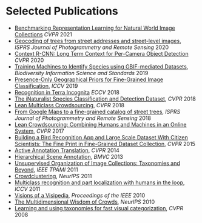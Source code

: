 # Selected Publications

* [Benchmarking Representation Learning for Natural World Image Collections](https://arxiv.org/abs/2103.16483) *CVPR* 2021 
* [Geocoding of trees from street addresses and street-level images](https://www.sciencedirect.com/science/article/abs/pii/S0924271620300356), *ISPRS Journal of Photogrammetry and Remote Sensing* 2020
* [Context R-CNN: Long Term Context for Per-Camera Object Detection](https://openaccess.thecvf.com/content_CVPR_2020/html/Beery_Context_R-CNN_Long_Term_Temporal_Context_for_Per-Camera_Object_Detection_CVPR_2020_paper.html) *CVPR* 2020
* [Training Machines to Identify Species using GBIF-mediated Datasets](https://search.proquest.com/openview/b76dcece5bff4f7886b64c4056deb051/1?pq-origsite=gscholar&cbl=2049297), *Biodiversity Information Science and Standards* 2019
* [Presence-Only Geographical Priors for Fine-Grained Image Classification](https://openaccess.thecvf.com/content_ICCV_2019/html/Aodha_Presence-Only_Geographical_Priors_for_Fine-Grained_Image_Classification_ICCV_2019_paper.html), *ICCV* 2019
* [Recognition in Terra Incognita](https://openaccess.thecvf.com/content_ECCV_2018/html/Beery_Recognition_in_Terra_ECCV_2018_paper.html) *ECCV* 2018
* [The iNaturalist Species Classification and Detection Dataset](https://openaccess.thecvf.com/content_cvpr_2018/html/Van_Horn_The_INaturalist_Species_CVPR_2018_paper.html), *CVPR* 2018
* [Lean Multiclass Crowdsourcing](https://openaccess.thecvf.com/content_cvpr_2018/html/Van_Horn_Lean_Multiclass_Crowdsourcing_CVPR_2018_paper.html), *CVPR* 2018
* [From Google Maps to a fine-grained catalog of street trees](https://www.sciencedirect.com/science/article/abs/pii/S0924271617303453), *ISPRS Journal of Photogrammetry and Remote Sensing* 2018
* [Lean Crowdsourcing: Combining Humans and Machines in an Online System](https://openaccess.thecvf.com/content_cvpr_2017/html/Branson_Lean_Crowdsourcing_Combining_CVPR_2017_paper.html), *CVPR* 2017
* [Building a Bird Recognition App and Large Scale Dataset With Citizen Scientists: The Fine Print in Fine-Grained Dataset Collection](https://openaccess.thecvf.com/content_cvpr_2015/html/Horn_Building_a_Bird_2015_CVPR_paper.html), *CVPR* 2015
* [Active Annotation Translation](https://openaccess.thecvf.com/content_cvpr_2014/html/Branson_Active_Annotation_Translation_2014_CVPR_paper.html), *CVPR* 2014
* [Hierarchical Scene Annotation](http://www.bmva.org/bmvc/2013/Papers/paper0084/abstract0084.pdf), *BMVC* 2013
* [Unsupervised Organization of Image Collections: Taxonomies and Beyond](https://ieeexplore.ieee.org/abstract/document/5753900), *IEEE TPAMI* 2011
* [Crowdclustering](https://papers.nips.cc/paper/2011/hash/c86a7ee3d8ef0b551ed58e354a836f2b-Abstract.html), *NeurIPS* 2011
* [Multiclass recognition and part localization with humans in the loop](https://ieeexplore.ieee.org/abstract/document/6126539), *ICCV* 2011 
* [Visions of a Visipedia](https://ieeexplore.ieee.org/abstract/document/5477158?casa_token=OzYTkIUDtJkAAAAA:bpdzEqSU0ZPmQ2z91jkLTJ-hHKr0mxoS59uUruzt9RQNRL3Pm57xdN7Z2weegMd6Tx220odZ9Q), *Proceedings of the IEEE* 2010
* [The Multidimensional Wisdom of Crowds](https://proceedings.neurips.cc/paper/2010/file/0f9cafd014db7a619ddb4276af0d692c-Paper.pdf), *NeurIPS* 2010
* [Learning and using taxonomies for fast visual categorization](https://ieeexplore.ieee.org/abstract/document/4587410), *CVPR* 2008
